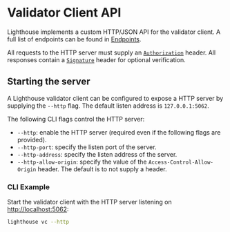 # Validator Client API

Lighthouse implements a custom HTTP/JSON API for the validator client. A full
list of endpoints can be found in [Endpoints](./api-vc-endpoints.md).

All requests to the HTTP server must supply an
[`Authorization`](./api-vc-auth-header.md) header. All responses contain a
[`Signature`](./api-vc-sig-header.md) header for optional verification.

## Starting the server

A Lighthouse validator client can be configured to expose a HTTP server by supplying the `--http` flag. The default listen address is `127.0.0.1:5062`.

The following CLI flags control the HTTP server:

- `--http`: enable the HTTP server (required even if the following flags are
	provided).
- `--http-port`: specify the listen port of the server.
- `--http-address`: specify the listen address of the server.
- `--http-allow-origin`: specify the value of the `Access-Control-Allow-Origin`
		header. The default is to not supply a header.

### CLI Example

Start the validator client with the HTTP server listening on [http://localhost:5062](http://localhost:5062):

```bash
lighthouse vc --http
```
